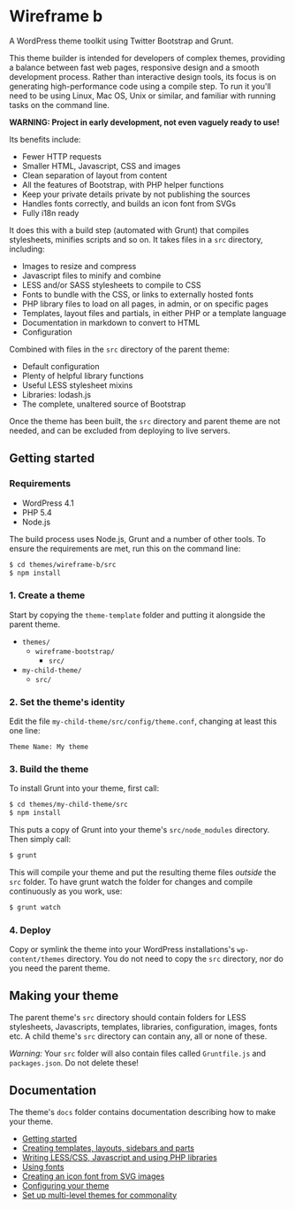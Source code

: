 # Wireframe b

A WordPress theme toolkit using Twitter Bootstrap and Grunt.

This theme builder is intended for developers of complex themes, providing a balance between fast web pages, responsive design and a smooth development process. Rather than interactive design tools, its focus is on generating high-performance code using a compile step. To run it you'll need to be using Linux, Mac OS, Unix or similar, and familiar with running tasks on the command line.

**WARNING: Project in early development, not even vaguely ready to use!**

Its benefits include:

 - Fewer HTTP requests
 - Smaller HTML, Javascript, CSS and images
 - Clean separation of layout from content
 - All the features of Bootstrap, with PHP helper functions
 - Keep your private details private by not publishing the sources
 - Handles fonts correctly, and builds an icon font from SVGs
 - Fully i18n ready

It does this with a build step (automated with Grunt) that compiles stylesheets, minifies scripts and so on. It takes files in a `src` directory, including:

 - Images to resize and compress
 - Javascript files to minify and combine
 - LESS and/or SASS stylesheets to compile to CSS
 - Fonts to bundle with the CSS, or links to externally hosted fonts
 - PHP library files to load on all pages, in admin, or on specific pages
 - Templates, layout files and partials, in either PHP or a template language
 - Documentation in markdown to convert to HTML
 - Configuration

Combined with files in the `src` directory of the parent theme:

 - Default configuration
 - Plenty of helpful library functions
 - Useful LESS stylesheet mixins
 - Libraries: lodash.js
 - The complete, unaltered source of Bootstrap

Once the theme has been built, the `src` directory and parent theme are not needed, and can be excluded from deploying to live servers.



## Getting started

### Requirements

 - WordPress 4.1
 - PHP 5.4
 - Node.js

The build process uses Node.js, Grunt and a number of other tools. To ensure the requirements are met, run this on the command line:

```bash
$ cd themes/wireframe-b/src
$ npm install
```

### 1. Create a theme

Start by copying the `theme-template` folder and putting it alongside the parent theme.

 - `themes/`
   - `wireframe-bootstrap/`
     - `src/`
  - `my-child-theme/`
    - `src/`

### 2. Set the theme's identity

Edit the file `my-child-theme/src/config/theme.conf`, changing at least this one line:

```
Theme Name: My theme
```

### 3. Build the theme

To install Grunt into your theme, first call:

```bash
$ cd themes/my-child-theme/src
$ npm install
```

This puts a copy of Grunt into your theme's `src/node_modules` directory. Then simply call:

```bash
$ grunt
```

This will compile your theme and put the resulting theme files *outside* the `src` folder. To have grunt watch the folder for changes and compile continuously as you work, use:

```bash
$ grunt watch
```

### 4. Deploy

Copy or symlink the theme into your WordPress installations's `wp-content/themes` directory. You do not need to copy the `src` directory, nor do you need the parent theme.


## Making your theme

The parent theme's `src` directory should contain folders for LESS stylesheets, Javascripts, templates, libraries, configuration, images, fonts etc. A child theme's `src` directory can contain any, all or none of these.

*Warning:* Your `src` folder will also contain files called `Gruntfile.js` and `packages.json`. Do not delete these!


## Documentation

The theme's `docs` folder contains documentation describing how to make your theme.

 - [Getting started](docs/getting-started.html)
 - [Creating templates, layouts, sidebars and parts](docs/templates.html)
 - [Writing LESS/CSS, Javascript and using PHP libraries](docs/css-js-php.html)
 - [Using fonts](docs/fonts.html)
 - [Creating an icon font from SVG images](docs/icons.html)
 - [Configuring your theme](docs/config.html)
 - [Set up multi-level themes for commonality](docs/multi-level.html)